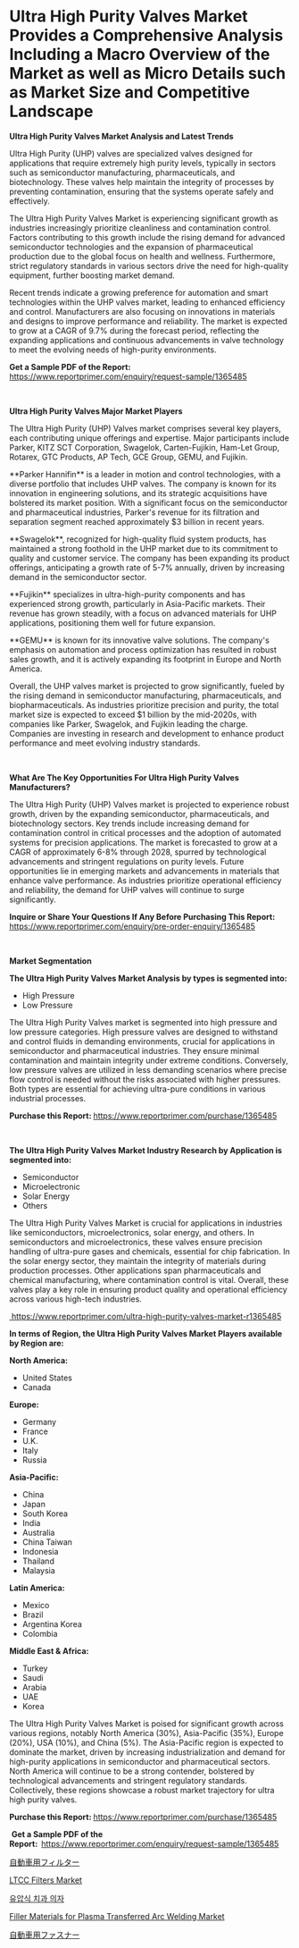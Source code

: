 <p><h1>Ultra High Purity Valves Market Provides a Comprehensive Analysis Including a Macro Overview of the Market as well as Micro Details such as Market Size and Competitive Landscape</h1></p><p><strong>Ultra High Purity Valves Market Analysis and Latest Trends</strong></p>
<p><p>Ultra High Purity (UHP) valves are specialized valves designed for applications that require extremely high purity levels, typically in sectors such as semiconductor manufacturing, pharmaceuticals, and biotechnology. These valves help maintain the integrity of processes by preventing contamination, ensuring that the systems operate safely and effectively.</p><p>The Ultra High Purity Valves Market is experiencing significant growth as industries increasingly prioritize cleanliness and contamination control. Factors contributing to this growth include the rising demand for advanced semiconductor technologies and the expansion of pharmaceutical production due to the global focus on health and wellness. Furthermore, strict regulatory standards in various sectors drive the need for high-quality equipment, further boosting market demand.</p><p>Recent trends indicate a growing preference for automation and smart technologies within the UHP valves market, leading to enhanced efficiency and control. Manufacturers are also focusing on innovations in materials and designs to improve performance and reliability. The market is expected to grow at a CAGR of 9.7% during the forecast period, reflecting the expanding applications and continuous advancements in valve technology to meet the evolving needs of high-purity environments.</p></p>
<p><strong>Get a Sample PDF of the Report:&nbsp;</strong> <a href="https://www.reportprimer.com/enquiry/request-sample/1365485">https://www.reportprimer.com/enquiry/request-sample/1365485</a></p>
<p>&nbsp;</p>
<p><strong>Ultra High Purity Valves Major Market Players</strong></p>
<p><p>The Ultra High Purity (UHP) Valves market comprises several key players, each contributing unique offerings and expertise. Major participants include Parker, KITZ SCT Corporation, Swagelok, Carten-Fujikin, Ham-Let Group, Rotarex, GTC Products, AP Tech, GCE Group, GEMU, and Fujikin. </p><p>**Parker Hannifin** is a leader in motion and control technologies, with a diverse portfolio that includes UHP valves. The company is known for its innovation in engineering solutions, and its strategic acquisitions have bolstered its market position. With a significant focus on the semiconductor and pharmaceutical industries, Parker's revenue for its filtration and separation segment reached approximately $3 billion in recent years.</p><p>**Swagelok**, recognized for high-quality fluid system products, has maintained a strong foothold in the UHP market due to its commitment to quality and customer service. The company has been expanding its product offerings, anticipating a growth rate of 5-7% annually, driven by increasing demand in the semiconductor sector.</p><p>**Fujikin** specializes in ultra-high-purity components and has experienced strong growth, particularly in Asia-Pacific markets. Their revenue has grown steadily, with a focus on advanced materials for UHP applications, positioning them well for future expansion.</p><p>**GEMU** is known for its innovative valve solutions. The company's emphasis on automation and process optimization has resulted in robust sales growth, and it is actively expanding its footprint in Europe and North America.</p><p>Overall, the UHP valves market is projected to grow significantly, fueled by the rising demand in semiconductor manufacturing, pharmaceuticals, and biopharmaceuticals. As industries prioritize precision and purity, the total market size is expected to exceed $1 billion by the mid-2020s, with companies like Parker, Swagelok, and Fujikin leading the charge. Companies are investing in research and development to enhance product performance and meet evolving industry standards.</p></p>
<p>&nbsp;</p>
<p><strong>What Are The Key Opportunities For Ultra High Purity Valves Manufacturers?</strong></p>
<p><p>The Ultra High Purity (UHP) Valves market is projected to experience robust growth, driven by the expanding semiconductor, pharmaceuticals, and biotechnology sectors. Key trends include increasing demand for contamination control in critical processes and the adoption of automated systems for precision applications. The market is forecasted to grow at a CAGR of approximately 6-8% through 2028, spurred by technological advancements and stringent regulations on purity levels. Future opportunities lie in emerging markets and advancements in materials that enhance valve performance. As industries prioritize operational efficiency and reliability, the demand for UHP valves will continue to surge significantly.</p></p>
<p><strong>Inquire or Share Your Questions If Any Before Purchasing This Report:</strong> <a href="https://www.reportprimer.com/enquiry/pre-order-enquiry/1365485">https://www.reportprimer.com/enquiry/pre-order-enquiry/1365485</a></p>
<p>&nbsp;</p>
<p><strong>Market Segmentation</strong></p>
<p><strong>The Ultra High Purity Valves Market Analysis by types is segmented into:</strong></p>
<p><ul><li>High Pressure</li><li>Low Pressure</li></ul></p>
<p><p>The Ultra High Purity Valves market is segmented into high pressure and low pressure categories. High pressure valves are designed to withstand and control fluids in demanding environments, crucial for applications in semiconductor and pharmaceutical industries. They ensure minimal contamination and maintain integrity under extreme conditions. Conversely, low pressure valves are utilized in less demanding scenarios where precise flow control is needed without the risks associated with higher pressures. Both types are essential for achieving ultra-pure conditions in various industrial processes.</p></p>
<p><strong>Purchase this Report:&nbsp;</strong><a href="https://www.reportprimer.com/purchase/1365485">https://www.reportprimer.com/purchase/1365485</a></p>
<p>&nbsp;</p>
<p><strong>The Ultra High Purity Valves Market Industry Research by Application is segmented into:</strong></p>
<p><ul><li>Semiconductor</li><li>Microelectronic</li><li>Solar Energy</li><li>Others</li></ul></p>
<p><p>The Ultra High Purity Valves Market is crucial for applications in industries like semiconductors, microelectronics, solar energy, and others. In semiconductors and microelectronics, these valves ensure precision handling of ultra-pure gases and chemicals, essential for chip fabrication. In the solar energy sector, they maintain the integrity of materials during production processes. Other applications span pharmaceuticals and chemical manufacturing, where contamination control is vital. Overall, these valves play a key role in ensuring product quality and operational efficiency across various high-tech industries.</p></p>
<p><a href="https://www.reportprimer.com/ultra-high-purity-valves-market-r1365485">&nbsp;https://www.reportprimer.com/ultra-high-purity-valves-market-r1365485</a></p>
<p><strong>In terms of Region, the Ultra High Purity Valves Market Players available by Region are:</strong></p>
<p>
    <p> <strong> North America: </strong>
        <ul>
            <li>United States</li>
            <li>Canada</li>
        </ul>
        </p> 
    <p> <strong> Europe: </strong>
        <ul>
            <li>Germany</li>
            <li>France</li>
            <li>U.K.</li>
            <li>Italy</li>
            <li>Russia</li>
        </ul>
        </p> 
    <p> <strong> Asia-Pacific: </strong>
        <ul>
            <li>China</li>
            <li>Japan</li>
            <li>South Korea</li>
            <li>India</li>
            <li>Australia</li>
            <li>China Taiwan</li>
            <li>Indonesia</li>
            <li>Thailand</li>
            <li>Malaysia</li>
        </ul>
        </p> 
    <p> <strong> Latin America: </strong>
        <ul>
            <li>Mexico</li>
            <li>Brazil</li>
            <li>Argentina Korea</li>
            <li>Colombia</li>
        </ul>
        </p> 
    <p> <strong> Middle East & Africa: </strong>
        <ul>
            <li>Turkey</li>
            <li>Saudi</li>
            <li>Arabia</li>
            <li>UAE</li>
            <li>Korea</li>
        </ul>
    </p>
    </p>
<p><p>The Ultra High Purity Valves Market is poised for significant growth across various regions, notably North America (30%), Asia-Pacific (35%), Europe (20%), USA (10%), and China (5%). The Asia-Pacific region is expected to dominate the market, driven by increasing industrialization and demand for high-purity applications in semiconductor and pharmaceutical sectors. North America will continue to be a strong contender, bolstered by technological advancements and stringent regulatory standards. Collectively, these regions showcase a robust market trajectory for ultra high purity valves.</p></p>
<p><strong>Purchase this Report: </strong><a href="https://www.reportprimer.com/purchase/1365485">https://www.reportprimer.com/purchase/1365485</a></p>
<p>&nbsp;<strong>Get a Sample PDF of the Report:&nbsp;&nbsp;</strong><a href="https://www.reportprimer.com/enquiry/request-sample/1365485">https://www.reportprimer.com/enquiry/request-sample/1365485</a></p>
<p><strong></strong></p>
<p><p><a href="https://medium.com/@marshamellow55/%E8%87%AA%E5%8B%95%E8%BB%8A%E3%83%95%E3%82%A3%E3%83%AB%E3%82%BF%E3%83%BC%E3%81%AB%E9%96%A2%E3%81%99%E3%82%8B%E3%82%B0%E3%83%AD%E3%83%BC%E3%83%90%E3%83%AB%E3%81%AA%E8%A6%96%E7%82%B9-%E5%B8%82%E5%A0%B4%E5%8B%95%E5%90%91-%E8%AA%B2%E9%A1%8C-%E4%BA%88%E6%B8%AC-2024%E5%B9%B4-2031%E5%B9%B4-178560937fe6?postPublishedType=repub">自動車用フィルター</a></p><p><a href="https://github.com/provorikovar/Market-Research-Report-List-6/blob/main/ltcc-filters-market.md">LTCC Filters Market</a></p><p><a href="https://medium.com/@raymondscott65444/%EB%8B%A4%EC%9D%8C-%EB%AC%B8%EC%9E%A5%EC%9D%84-%ED%95%9C%EA%B5%AD%EC%96%B4%EB%A1%9C-%EB%B2%88%EC%97%AD%ED%95%98%EB%A9%B4-%EB%8B%A4%EC%9D%8C%EA%B3%BC-%EA%B0%99%EC%8A%B5%EB%8B%88%EB%8B%A4-2024%EB%85%84%EB%B6%80%ED%84%B0-2031%EB%85%84%EA%B9%8C%EC%A7%80%EC%9D%98-%EC%98%88%EC%B8%A1-%EC%9C%A0%EC%95%95-%EC%B9%98%EA%B3%BC-%EC%9D%98%EC%9E%90-%EC%8B%9C%EC%9E%A5%EC%9D%98-%EC%9D%91%EC%9A%A9-%EB%B6%84%EC%95%BC-%EB%B3%91%EC%9B%90-%EC%B9%98%EA%B3%BC-%EC%A7%84%EB%A3%8C%EC%86%8C-%EB%B0%8F-%EC%8B%9C%EC%9E%A5-%EC%9C%A0%ED%98%95-%EA%B3%A0%EC%A0%95%ED%98%95-%ED%9C%B4%EB%8C%80%ED%98%95-2f718302be75?postPublishedType=repub">유압식 치과 의자</a></p><p><a href="https://issuu.com/reportprime-2/docs/filler-materials-for-plasma-transfe_f067447e56f47a">Filler Materials for Plasma Transferred Arc Welding Market</a></p><p><a href="https://medium.com/@marshamellow55/%E5%B8%82%E5%A0%B4%E4%BA%88%E6%B8%AC%E3%81%AE%E5%A4%89%E5%8C%96-%E3%82%B0%E3%83%AD%E3%83%BC%E3%83%90%E3%83%AB%E8%87%AA%E5%8B%95%E8%BB%8A%E3%83%95%E3%82%A1%E3%82%B9%E3%83%8A%E3%83%BC%E5%B8%82%E5%A0%B4%E3%81%AE%E3%83%80%E3%82%A4%E3%83%8A%E3%83%9F%E3%82%AF%E3%82%B9%E3%81%A8%E5%B0%86%E6%9D%A5%E3%81%AE%E3%83%88%E3%83%AC%E3%83%B3%E3%83%89-2024%E5%B9%B4-2031%E5%B9%B4-5717afa21503?postPublishedType=repub">自動車用ファスナー</a></p></p>